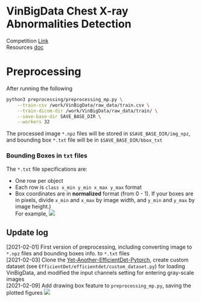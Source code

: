 # VinBigData Chest X-ray Abnormalities Detection
Competition [Link](https://www.kaggle.com/c/vinbigdata-chest-xray-abnormalities-detection/overview)  
Resources [doc](https://docs.google.com/document/d/1fAKkW82ShSpERiUP_TmLPaP-cw_PTVhSRulDIjG6jWg/edit#heading=h.zfdbsf1l98sg)

# Preprocessing
After running the following
```sh
python3 preprocessing/preprocessing_mp.py \
    --train-csv /work/VinBigData/raw_data/train.csv \
    --train-dicom-dir /work/VinBigData/raw_data/train/ \
    --save-base-dir SAVE_BASE_DIR \
    --workers 32
```
The processed image `*.npz` files will be stored in `$SAVE_BASE_DIR/img_npz`,  
and bounding box `*.txt` file will be in `$SAVE_BASE_DIR/bbox_txt`

### Bounding Boxes in `txt` files
The `*.txt` file specifications are:
- One row per object
- Each row is `class x_min y_min x_max y_max` format
- Box coordinates are in **normalized** format (from 0 - 1). If your boxes are in pixels, divide `x_min` and `x_max` by image width, and `y_min` and `y_max` by image height.)  
For example,
![](./figures/YOLO_bbox_fmt.png=100x)

## Update log
[2021-02-01] First version of preprocessing, including converting image to `*.npz` files and bounding boxes info. to `*.txt` files  
[2021-02-03] Clone the [Yet-Another-EfficientDet-Pytorch](https://github.com/zylo117/Yet-Another-EfficientDet-Pytorch.git), create custom dataset (see `EfficientDet/efficientdet/custom_dataset.py`) for loading VinBigData, and modified the input channels setting for entering gray-scale images  
[2021-02-09] Add drawing box feature to `preprocessing_mp.py`, saving the plotted figures
![](./figures/0005e8e3701dfb1dd93d53e2ff537b6e.jpg=400x)
